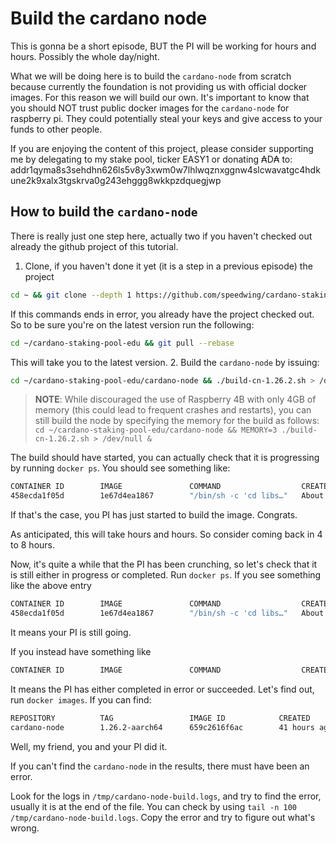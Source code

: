 # Build the cardano node

This is gonna be a short episode, BUT the PI will be working for hours and hours. Possibly the whole day/night.

What we will be doing here is to build the `cardano-node` from scratch because currently the foundation is not providing 
us with official docker images. For this reason we will build our own. It's important to know that you should NOT trust 
public docker images for the `cardano-node` for raspberry pi. They could potentially steal your keys and give access to your
funds to other people.

If you are enjoying the content of this project, please consider supporting me by delegating to my stake pool, ticker EASY1 or
donating ₳D₳ to: addr1qyma8s3sehdhn626ls5v8y3xwm0w7lhlwqznxggnw4slcwavatgc4hdkune2k9xalx3tgskrva0g243ehggg8wkkpzdquegjwp

## How to build the `cardano-node`

There is really just one step here, actually two if you haven't checked out already the github project of this tutorial.

1. Clone, if you haven't done it yet (it is a step in a previous episode) the project
```bash
cd ~ && git clone --depth 1 https://github.com/speedwing/cardano-staking-pool-edu.git
```
If this commands ends in error, you already have the project checked out. So to be sure you're on the latest version 
run the following:
```bash
cd ~/cardano-staking-pool-edu && git pull --rebase
```
This will take you to the latest version.
2. Build the `cardano-node` by issuing:
```bash
cd ~/cardano-staking-pool-edu/cardano-node && ./build-cn-1.26.2.sh > /dev/null &
````
> **NOTE**: While discouraged the use of Raspberry 4B with only 4GB of memory (this could lead to frequent crashes and restarts), 
> you can still build the node by specifying the memory for the build as follows: 
> `cd ~/cardano-staking-pool-edu/cardano-node && MEMORY=3 ./build-cn-1.26.2.sh > /dev/null &`

The build should have started, you can actually check that it is progressing by running `docker ps`. You should see something like:
```bash
CONTAINER ID        IMAGE               COMMAND                  CREATED              STATUS              PORTS               NAMES
458ecda1f05d        1e67d4ea1867        "/bin/sh -c 'cd libs…"   About a minute ago   Up About a minute                       charming_kilby
```
If that's the case, you PI has just started to build the image. Congrats. 

As anticipated, this will take hours and hours. So consider coming back in 4 to 8 hours.

Now, it's quite a while that the PI has been crunching, so let's check that it is still either in progress or completed.
Run `docker ps`.
If you see something like the above entry
```bash
CONTAINER ID        IMAGE               COMMAND                  CREATED              STATUS              PORTS               NAMES
458ecda1f05d        1e67d4ea1867        "/bin/sh -c 'cd libs…"   About a minute ago   Up About a minute                       charming_kilby
```
It means your PI is still going.

If you instead have something like
```bash
CONTAINER ID        IMAGE               COMMAND                  CREATED              STATUS              PORTS               NAMES
```
It means the PI has either completed in error or succeeded. Let's find out, run `docker images`.
If you can find:
```bash
REPOSITORY          TAG                 IMAGE ID            CREATED             SIZE
cardano-node        1.26.2-aarch64      659c2616f6ac        41 hours ago        3.1GB
```
Well, my friend, you and your PI did it.

If you can't find the `cardano-node` in the results, there must have been an error.

Look for the logs in `/tmp/cardano-node-build.logs`, and try to find the error, usually it is at the end of the file.
You can check by using `tail -n 100 /tmp/cardano-node-build.logs`. Copy the error and try to figure out what's wrong.



